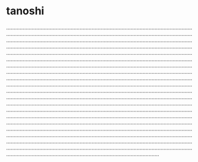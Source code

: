 # tanoshi
......................................................................................................................................................................................................................................................................................................................................................................................................................................................................................................................................................................................................................................................................................................................................................................................................................................................................................................................................................................................................................................................................................................................................................................................................................................................................................................................................................................................................................................................................................................................................................................................................................................................................................................................................................................................................................................................................................................................................................................................................................................................................................................................................................................................................................................................................................................................................................................................................................................................................................................................................................................................................................................................................................
